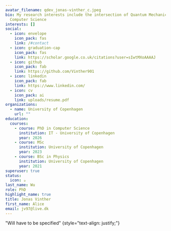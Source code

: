 ```yaml
---
avatar_filename: qdev_jonas-vinther_c.jpeg
bio: My research interests include the intersection of Quantum Mechanics and
  Computer Science
interests: []
social:
  - icon: envelope
    icon_pack: fas
    link: /#contact
  - icon: graduation-cap
    icon_pack: fas
    link: https://scholar.google.co.uk/citations?user=sIwtMXoAAAAJ
  - icon: github
    icon_pack: fab
    link: https://github.com/Vinther901
  - icon: linkedin
    icon_pack: fab
    link: https://www.linkedin.com/
  - icon: cv
    icon_pack: ai
    link: uploads/resume.pdf
organizations:
  - name: University of Copenhagen
    url: ""
education:
  courses:
    - course: PhD in Computer Science
      institution: IT - University of Copenhagen
      year: 2026
    - course: MSc
      institution: University of Copenhagen
      year: 2023
    - course: BSc in Physics
      institution: University of Copenhagen
      year: 2021
superuser: true
status:
  icon: ☕️
last_name: Wu
role: PhD
highlight_name: true
title: Jonas Vinther
first_name: Alice
email: jv97@live.dk
---
```

"Will have to be specified"
{style="text-align: justify;"}